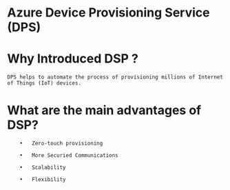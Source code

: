 
# Azure Device Provisioning Service (DPS)

# Why Introduced DSP ?

	DPS helps to automate the process of provisioning millions of Internet of Things (IoT) devices.
  
# What are the main advantages of DSP?

		•	Zero-touch provisioning
  
		•	More Securied Communications
  
		•	Scalability
  
		•	Flexibility
  
